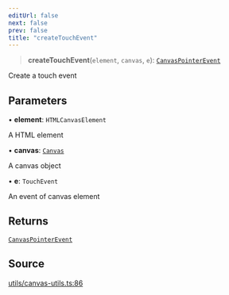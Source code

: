 ```yaml
---
editUrl: false
next: false
prev: false
title: "createTouchEvent"
---
```


> **createTouchEvent**(`element`, `canvas`, `e`): [`CanvasPointerEvent`](/api-core/classes/canvaspointerevent/)

Create a touch event

## Parameters

• **element**: `HTMLCanvasElement`

A <canvas> HTML element

• **canvas**: [`Canvas`](/api-core/classes/canvas/)

A canvas object

• **e**: `TouchEvent`

An event of canvas element

## Returns

[`CanvasPointerEvent`](/api-core/classes/canvaspointerevent/)

## Source

[utils/canvas-utils.ts:86](https://github.com/dgmjs/dgmjs/blob/main/packages/core/src/utils/canvas-utils.ts#L86)
